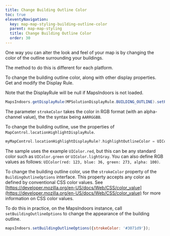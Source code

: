 ```yaml
---
title: Change Building Outline Color
toc: true
eleventyNavigation:
  key: map-map-styling-building-outline-color
  parent: map-map-styling
  title: Change Building Outline Color
  order: 30
---
```


One way you can alter the look and feel of your map is by changing the color of the outline surrounding your buildings.

The method to do this is different for each platform.

<mi-tabs>
<mi-tab label="Android" tab-for="Android"></mi-tab>
<mi-tab label="iOS" tab-for="iOS"></mi-tab>
<mi-tab label="Web" tab-for="Web"></mi-tab>
<mi-tab-panel id="Android">

To change the building outline color, along with other display properties. Get and modify the Display Rule.

Note that the DisplayRule will be null if MapsIndoors is not loaded.

```java
MapsIndoors.getDisplayRule(MPSolutionDisplayRule.BUILDING_OUTLINE).setPolygonStrokeColor(Color.BLUE);
```

The parameter `strokeColor` takes the color in RGB format (with an alpha-channel value), the the syntax being `AARRGGBB`.

</mi-tab-panel>
<mi-tab-panel id="iOS">

To change the building outline, use the properties of `MapControl.locationHighlightDisplayRule`.

```swift
myMapControl.locationHighlightDisplayRule?.highlightOutlineColor = UIColor.red
```

The sample uses the example `UIColor.red`, but this can be any standard color such as `UIColor.green` or `UIColor.lightGray`. You can also define RGB values as follows: `UIColor(red: 123, blue: 36, green: 273, alpha: 100)`.

</mi-tab-panel>
<mi-tab-panel id="Web">

To change the building outline color, use the `strokeColor` property of the `BuildingOutlineOptions` interface. This property accepts any color as defined by conventional CSS color values. See [https://developer.mozilla.org/en-US/docs/Web/CSS/color_value](https://developer.mozilla.org/en-US/docs/Web/CSS/color_value) for more information on CSS color values.

To do this in practice, on the MapsIndoors instance, call `setBuildingOutlineOptions` to change the appearance of the building outline.

```javascript
mapsIndoors.setBuildingOutlineOptions({strokeColor: '#3071d9'});
```

</mi-tab-panel>
</mi-tabs>
